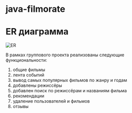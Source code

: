# java-filmorate
# ER диаграмма
![ER](https://user-images.githubusercontent.com/38191066/236218181-b6a3b302-eb5a-467e-a918-515e62d98c58.png)

В рамках группового проекта реализованы следующие функциональности:
1. общие фильмы
2. лента событий
3. вывод самых популярных фильмов по жанру и годам
4. добавлены режиссёры
5. добавлен поиск по режиссёрам и названиям фильма
6. рекомендации
7. удаление пользователей и фильмов
8. отзывы
